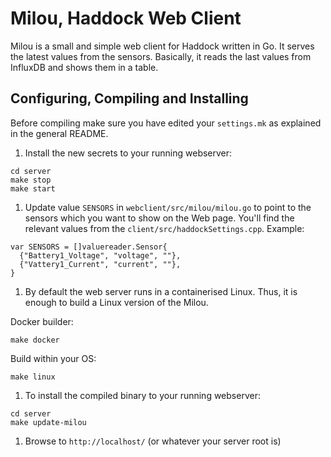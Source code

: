 # Milou, Haddock Web Client

Milou is a small and simple web client for Haddock written in Go. It serves the latest
values from the sensors. Basically, it reads the last values from InfluxDB and
shows them in a table.

## Configuring, Compiling and Installing

Before compiling make sure you have edited your `settings.mk` as explained in the
general README.

1. Install the new secrets to your running webserver:
  ```
  cd server
  make stop
  make start
  ```
1. Update value `SENSORS` in `webclient/src/milou/milou.go` to point to the sensors
which you want to show on the Web page. You'll find the relevant values from the
`client/src/haddockSettings.cpp`. Example:

  ```
  var SENSORS = []valuereader.Sensor{
    {"Battery1_Voltage", "voltage", ""},
    {"Vattery1_Current", "current", ""},
  }
  ```

1. By default the web server runs in a containerised Linux. Thus, it is enough to
build a Linux version of the Milou.

  Docker builder:

  `make docker`

  Build within your OS:

  `make linux`

1. To install the compiled binary to your running webserver:
```
cd server
make update-milou
```

1. Browse to `http://localhost/` (or whatever your server root is)
